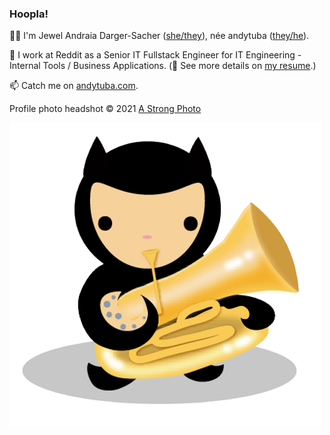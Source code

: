 ### Hoopla!

👋🏼 I'm Jewel Andraia Darger-Sacher ([she/they](https://pronoun.is/she)), née andytuba ([they/he](https://pronoun.is/they?or=he)). 

🔭 I work at Reddit as a Senior IT Fullstack Engineer for IT Engineering - Internal Tools / Business Applications. (📜 See more details on [my resume](https://andytuba.com/resume).)

📫 Catch me on [andytuba.com](https://andytuba.com).

Profile photo headshot © 2021 [A Strong Photo](https://astrongphoto.com)

![The "octubacat" avatar I've used for a while](octubacat.png)


<!--
**andytuba/andytuba** is a ✨ _special_ ✨ repository because its `README.md` (this file) appears on your GitHub profile.

Here are some ideas to get you started:

- 🔭 I’m currently working on ...
- 🌱 I’m currently learning ...
- 👯 I’m looking to collaborate on ...
- 🤔 I’m looking for help with ...
- 💬 Ask me about ...
- 📫 How to reach me: ...
- 😄 Pronouns: ...
- ⚡ Fun fact: ...
-->

